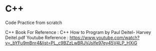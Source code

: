 # C++
Code Practice from scratch

C++
Book For Reference : C++ How to Program by Paul Deitel- Harvey Deitel.pdf
Youtube Reference : https://www.youtube.com/watch?v=_bYFu9mBnr4&list=PL_c9BZzLwBRJVJsIfe97ey45V4LP_HXiG

